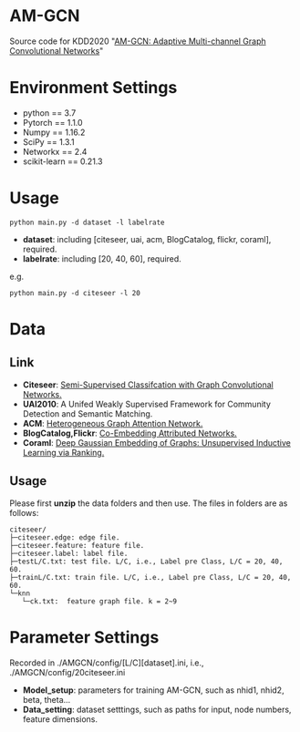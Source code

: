 # AM-GCN
Source code for KDD2020 "[AM-GCN: Adaptive Multi-channel Graph Convolutional Networks](https://arxiv.org/pdf/2007.02265.pdf)"

# Environment Settings 
* python == 3.7   
* Pytorch == 1.1.0  
* Numpy == 1.16.2  
* SciPy == 1.3.1  
* Networkx == 2.4  
* scikit-learn == 0.21.3  

# Usage 
````
python main.py -d dataset -l labelrate
````
* **dataset**: including \[citeseer, uai, acm, BlogCatalog, flickr, coraml\], required.  
* **labelrate**: including \[20, 40, 60\], required.  

e.g.  
````
python main.py -d citeseer -l 20
````

# Data
## Link
* **Citeseer**: [Semi-Supervised Classifcation with Graph Convolutional Networks.](https://github.com/tkipf/pygcn)  
* **UAI2010**: A Unifed Weakly Supervised Framework for Community Detection and Semantic Matching. 
* **ACM**: [Heterogeneous Graph Attention Network.](https://github.com/Jhy1993/HAN)  
* **BlogCatalog,Flickr**: [Co-Embedding Attributed Networks.](https://github.com/mengzaiqiao/CAN)  
* **Coraml**: [Deep Gaussian Embedding of Graphs: Unsupervised Inductive Learning via Ranking.](https://github.com/abojchevski/graph2gauss/)  

## Usage
Please first **unzip** the data folders and then use. The files in folders are as follows:
````
citeseer/
├─citeseer.edge: edge file.  
├─citeseer.feature: feature file.  
├─citeseer.label: label file.  
├─testL/C.txt: test file. L/C, i.e., Label pre Class, L/C = 20, 40, 60.   
├─trainL/C.txt: train file. L/C, i.e., Label pre Class, L/C = 20, 40, 60.  
└─knn
   └─ck.txt:  feature graph file. k = 2~9
````
# Parameter Settings

Recorded in ./AMGCN/config/[L/C][dataset].ini, i.e., ./AMGCN/config/20citeseer.ini

* **Model_setup**: parameters for training AM-GCN, such as nhid1, nhid2, beta, theta... 
* **Data_setting**: dataset setttings, such as paths for input, node numbers, feature dimensions.

